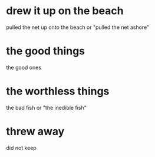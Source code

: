 
# drew it up on the beach
pulled the net up onto the beach or "pulled the net ashore"

# the good things
the good ones

# the worthless things
the bad fish or "the inedible fish"

# threw away
did not keep